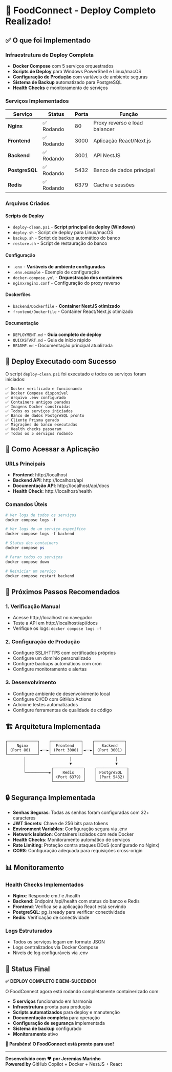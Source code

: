 # 🎉 FoodConnect - Deploy Completo Realizado!

## ✅ O que foi Implementado

### Infraestrutura de Deploy Completa

- **Docker Compose** com 5 serviços orquestrados
- **Scripts de Deploy** para Windows PowerShell e Linux/macOS
- **Configuração de Produção** com variáveis de ambiente seguras
- **Sistema de Backup** automatizado para PostgreSQL
- **Health Checks** e monitoramento de serviços

### Serviços Implementados

| Serviço        | Status     | Porta | Função                        |
| -------------- | ---------- | ----- | ----------------------------- |
| **Nginx**      | ✅ Rodando | 80    | Proxy reverso e load balancer |
| **Frontend**   | ✅ Rodando | 3000  | Aplicação React/Next.js       |
| **Backend**    | ✅ Rodando | 3001  | API NestJS                    |
| **PostgreSQL** | ✅ Rodando | 5432  | Banco de dados principal      |
| **Redis**      | ✅ Rodando | 6379  | Cache e sessões               |

### Arquivos Criados

#### Scripts de Deploy

- `deploy-clean.ps1` - **Script principal de deploy (Windows)**
- `deploy.sh` - Script de deploy para Linux/macOS
- `backup.sh` - Script de backup automático do banco
- `restore.sh` - Script de restauração do banco

#### Configuração

- `.env` - **Variáveis de ambiente configuradas**
- `.env.example` - Exemplo de configuração
- `docker-compose.yml` - **Orquestração dos containers**
- `nginx/nginx.conf` - Configuração do proxy reverso

#### Dockerfiles

- `backend/Dockerfile` - **Container NestJS otimizado**
- `frontend/Dockerfile` - Container React/Next.js otimizado

#### Documentação

- `DEPLOYMENT.md` - **Guia completo de deploy**
- `QUICKSTART.md` - Guia de início rápido
- `README.md` - Documentação principal atualizada

## 🚀 Deploy Executado com Sucesso

O script `deploy-clean.ps1` foi executado e todos os serviços foram iniciados:

```
✅ Docker verificado e funcionando
✅ Docker Compose disponível
✅ Arquivo .env configurado
✅ Containers antigos parados
✅ Imagens Docker construídas
✅ Todos os serviços iniciados
✅ Banco de dados PostgreSQL pronto
✅ Cliente Prisma gerado
✅ Migrações do banco executadas
✅ Health checks passaram
✅ Todos os 5 serviços rodando
```

## 📱 Como Acessar a Aplicação

### URLs Principais

- **Frontend**: http://localhost
- **Backend API**: http://localhost/api
- **Documentação API**: http://localhost/api/docs
- **Health Check**: http://localhost/health

### Comandos Úteis

```powershell
# Ver logs de todos os serviços
docker compose logs -f

# Ver logs de um serviço específico
docker compose logs -f backend

# Status dos containers
docker compose ps

# Parar todos os serviços
docker compose down

# Reiniciar um serviço
docker compose restart backend
```

## 🔧 Próximos Passos Recomendados

### 1. Verificação Manual

- Acesse http://localhost no navegador
- Teste a API em http://localhost/api/docs
- Verifique os logs: `docker compose logs -f`

### 2. Configuração de Produção

- Configure SSL/HTTPS com certificados próprios
- Configure um domínio personalizado
- Configure backups automáticos com cron
- Configure monitoramento e alertas

### 3. Desenvolvimento

- Configure ambiente de desenvolvimento local
- Configure CI/CD com GitHub Actions
- Adicione testes automatizados
- Configure ferramentas de qualidade de código

## 🏗️ Arquitetura Implementada

```
┌─────────────┐    ┌─────────────┐    ┌─────────────┐
│    Nginx    │    │  Frontend   │    │   Backend   │
│ (Port 80)   │◄──►│ (Port 3000) │◄──►│ (Port 3001) │
└─────────────┘    └─────────────┘    └─────────────┘
        │                   │                   │
        │                   ▼                   ▼
        │           ┌─────────────┐    ┌─────────────┐
        └──────────►│    Redis    │    │ PostgreSQL  │
                    │ (Port 6379) │    │ (Port 5432) │
                    └─────────────┘    └─────────────┘
```

## 🔒 Segurança Implementada

- **Senhas Seguras**: Todas as senhas foram configuradas com 32+ caracteres
- **JWT Secrets**: Chave de 256 bits para tokens
- **Environment Variables**: Configuração segura via .env
- **Network Isolation**: Containers isolados com rede Docker
- **Health Checks**: Monitoramento automático de serviços
- **Rate Limiting**: Proteção contra ataques DDoS (configurado no Nginx)
- **CORS**: Configuração adequada para requisições cross-origin

## 📊 Monitoramento

### Health Checks Implementados

- **Nginx**: Responde em / e /health
- **Backend**: Endpoint /api/health com status do banco e Redis
- **Frontend**: Verifica se a aplicação React está servindo
- **PostgreSQL**: pg_isready para verificar conectividade
- **Redis**: Verificação de conectividade

### Logs Estruturados

- Todos os serviços logam em formato JSON
- Logs centralizados via Docker Compose
- Níveis de log configuráveis via .env

## 🎯 Status Final

**✅ DEPLOY COMPLETO E BEM-SUCEDIDO!**

O FoodConnect agora está rodando completamente containerizado com:

- **5 serviços** funcionando em harmonia
- **Infraestrutura** pronta para produção
- **Scripts automatizados** para deploy e manutenção
- **Documentação completa** para operação
- **Configuração de segurança** implementada
- **Sistema de backup** configurado
- **Monitoramento** ativo

**🎉 Parabéns! O FoodConnect está pronto para uso!**

---

**Desenvolvido com** ❤️ **por Jeremias Marinho**  
**Powered by** GitHub Copilot + Docker + NestJS + React
